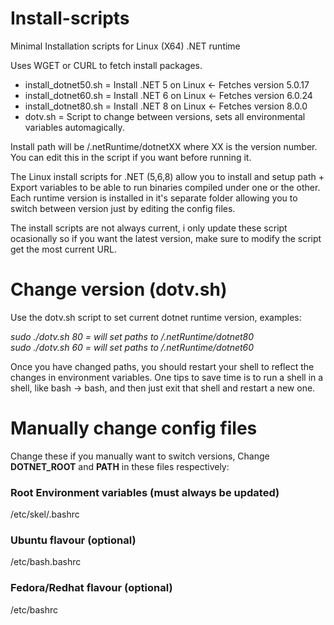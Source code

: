 # Install-scripts
Minimal Installation scripts for Linux (X64) .NET runtime

Uses WGET or CURL to fetch install packages.

- install_dotnet50.sh = Install .NET 5 on Linux  <- Fetches version 5.0.17
- install_dotnet60.sh = Install .NET 6 on Linux  <- Fetches version 6.0.24
- install_dotnet80.sh = Install .NET 8 on Linux  <- Fetches version 8.0.0
- dotv.sh = Script to change between versions, sets all environmental variables automagically.

Install path will be /.netRuntime/dotnetXX where XX is the version number. You can edit this in the script if you want before running it.

The Linux install scripts for .NET (5,6,8) allow you to install and setup path +  Export variables to be able to run binaries compiled under one or the other.
Each runtime version is installed in it's separate folder allowing you to switch between version just by editing the config files.

The install scripts are not always current, i only update these script ocasionally so if you want the latest version, make sure to modify the script get the most current URL.


# Change version (dotv.sh)
Use the dotv.sh script to set current dotnet runtime version, examples:

_sudo ./dotv.sh 80   = will set paths to /.netRuntime/dotnet80<br>
sudo ./dotv.sh 60   = will set paths to /.netRuntime/dotnet60_

Once you have changed paths, you should restart your shell to reflect the changes in environment variables.
One tips to save time is to run a shell in a shell, like bash -> bash, and then just exit that shell and restart a new one.


# Manually change config files
Change these if you manually want to switch versions, Change **DOTNET_ROOT** and **PATH** in these files respectively:

### Root Environment variables (must always be updated)
/etc/skel/.bashrc

### Ubuntu flavour (optional)
/etc/bash.bashrc

### Fedora/Redhat flavour (optional)
/etc/bashrc 
